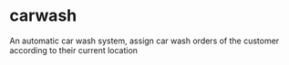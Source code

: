 # carwash
An automatic car wash system, assign car wash orders of the customer according to their current location
